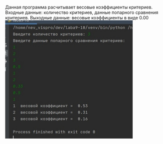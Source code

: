 Данная программа расчитывает весовые коэффициенты критериев. Входные данные: количество критериев, данные попарного сравнения критериев. Выходные данные: весовые коэффициенты в виде 0.00
![alt text](1.jpg "Расчет весовых коэфф")
